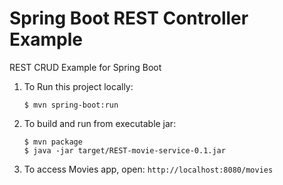# Spring Boot REST Controller Example
REST CRUD Example for Spring Boot 

1. To Run this project locally:
    ```shell
    $ mvn spring-boot:run
    ```
1. To build and run from executable jar:
    ```shell
    $ mvn package
    $ java -jar target/REST-movie-service-0.1.jar
    ```
1. To access Movies app, open:
    ```http://localhost:8080/movies```

